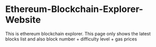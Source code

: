 # Ethereum-Blockchain-Explorer-Website
This is ethereum blockchain explorer. This page only shows the latest blocks list and also block number + difficulty level + gas prices
